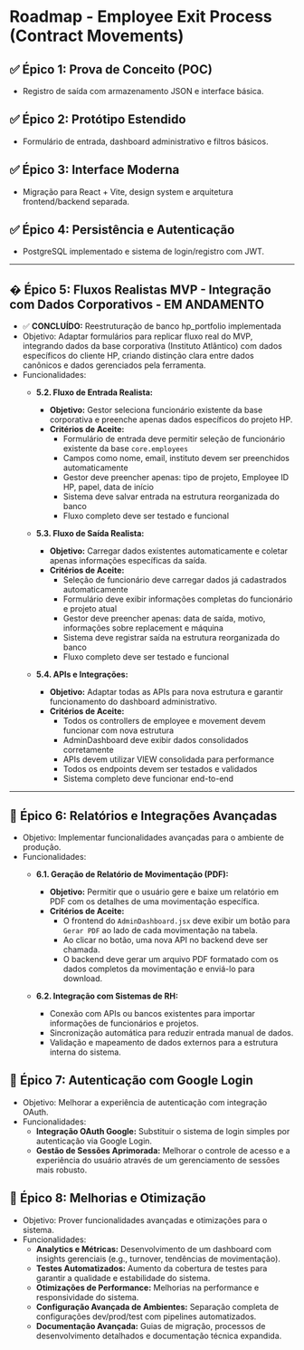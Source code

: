 # Roadmap - Employee Exit Process (Contract Movements)

## ✅ Épico 1: Prova de Conceito (POC)
- Registro de saída com armazenamento JSON e interface básica.

## ✅ Épico 2: Protótipo Estendido  
- Formulário de entrada, dashboard administrativo e filtros básicos.

## ✅ Épico 3: Interface Moderna
- Migração para React + Vite, design system e arquitetura frontend/backend separada.

## ✅ Épico 4: Persistência e Autenticação
- PostgreSQL implementado e sistema de login/registro com JWT.

---

## � Épico 5: Fluxos Realistas MVP - Integração com Dados Corporativos - EM ANDAMENTO
- ✅ **CONCLUÍDO:** Reestruturação de banco hp_portfolio implementada
- Objetivo: Adaptar formulários para replicar fluxo real do MVP, integrando dados da base corporativa (Instituto Atlântico) com dados específicos do cliente HP, criando distinção clara entre dados canônicos e dados gerenciados pela ferramenta.
- Funcionalidades:
  - **5.2. Fluxo de Entrada Realista:**
    - **Objetivo:** Gestor seleciona funcionário existente da base corporativa e preenche apenas dados específicos do projeto HP.
    - **Critérios de Aceite:**
      - Formulário de entrada deve permitir seleção de funcionário existente da base `core.employees`
      - Campos como nome, email, instituto devem ser preenchidos automaticamente
      - Gestor deve preencher apenas: tipo de projeto, Employee ID HP, papel, data de início
      - Sistema deve salvar entrada na estrutura reorganizada do banco
      - Fluxo completo deve ser testado e funcional

  - **5.3. Fluxo de Saída Realista:**
    - **Objetivo:** Carregar dados existentes automaticamente e coletar apenas informações específicas da saída.
    - **Critérios de Aceite:**
      - Seleção de funcionário deve carregar dados já cadastrados automaticamente
      - Formulário deve exibir informações completas do funcionário e projeto atual
      - Gestor deve preencher apenas: data de saída, motivo, informações sobre replacement e máquina
      - Sistema deve registrar saída na estrutura reorganizada do banco
      - Fluxo completo deve ser testado e funcional

  - **5.4. APIs e Integrações:**
    - **Objetivo:** Adaptar todas as APIs para nova estrutura e garantir funcionamento do dashboard administrativo.
    - **Critérios de Aceite:**
      - Todos os controllers de employee e movement devem funcionar com nova estrutura
      - AdminDashboard deve exibir dados consolidados corretamente
      - APIs devem utilizar VIEW consolidada para performance
      - Todos os endpoints devem ser testados e validados
      - Sistema completo deve funcionar end-to-end

---

## 🔮 Épico 6: Relatórios e Integrações Avançadas
- Objetivo: Implementar funcionalidades avançadas para o ambiente de produção.
- Funcionalidades:
  - **6.1. Geração de Relatório de Movimentação (PDF):**
    - **Objetivo:** Permitir que o usuário gere e baixe um relatório em PDF com os detalhes de uma movimentação específica.
    - **Critérios de Aceite:**
      - O frontend do `AdminDashboard.jsx` deve exibir um botão para `Gerar PDF` ao lado de cada movimentação na tabela.
      - Ao clicar no botão, uma nova API no backend deve ser chamada.
      - O backend deve gerar um arquivo PDF formatado com os dados completos da movimentação e enviá-lo para download.

  - **6.2. Integração com Sistemas de RH:**
    - Conexão com APIs ou bancos existentes para importar informações de funcionários e projetos.
    - Sincronização automática para reduzir entrada manual de dados.
    - Validação e mapeamento de dados externos para a estrutura interna do sistema.

## 🔮 Épico 7: Autenticação com Google Login
- Objetivo: Melhorar a experiência de autenticação com integração OAuth.
- Funcionalidades:
  - **Integração OAuth Google:** Substituir o sistema de login simples por autenticação via Google Login.
  - **Gestão de Sessões Aprimorada:** Melhorar o controle de acesso e a experiência do usuário através de um gerenciamento de sessões mais robusto.

## 🔮 Épico 8: Melhorias e Otimização
- Objetivo: Prover funcionalidades avançadas e otimizações para o sistema.
- Funcionalidades:
  - **Analytics e Métricas:** Desenvolvimento de um dashboard com insights gerenciais (e.g., turnover, tendências de movimentação).
  - **Testes Automatizados:** Aumento da cobertura de testes para garantir a qualidade e estabilidade do sistema.
  - **Otimizações de Performance:** Melhorias na performance e responsividade do sistema.
  - **Configuração Avançada de Ambientes:** Separação completa de configurações dev/prod/test com pipelines automatizados.
  - **Documentação Avançada:** Guias de migração, processos de desenvolvimento detalhados e documentação técnica expandida.